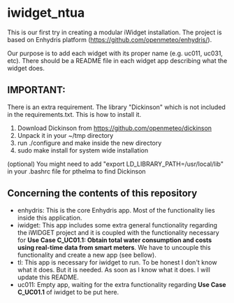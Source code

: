 iwidget_ntua
============

This is our first try in creating a modular iWidget installation.
The project is based on Enhydris platform (https://github.com/openmeteo/enhydris/).

Our purpose is to add each widget with its proper name (e.g. uc011, uc031, etc). There should be a README file in each widget app describing what the widget does.

## IMPORTANT: ##

There is an extra requirement. The library "Dickinson" which is not included in the requirements.txt. This is how to install it.

1. Download Dickinson from https://github.com/openmeteo/dickinson
2. Unpack it in your ~/tmp directory
3. run ./configure and make inside the new directory
4. sudo make install﻿ for system wide installation

(optional) You might need to add "export LD_LIBRARY_PATH=/usr/local/lib" in your .bashrc file for pthelma to find Dickinson

## Concerning the contents of this repository ##

 * enhydris: This is the core Enhydris app. Most of the functionality lies inside this application.
 * iwidget: This app includes some extra general functionality regarding the iWIDGET project and it is coupled with the functionality necessary for **Use Case C_UC01.1: Obtain total water consumption and costs using real-time data from smart meters**. We have to uncouple this functionality and create a new app (see bellow).
 * tl: This app is necessary for iwidget to run. To be honest I don't know what it does. But it is needed. As soon as I know what it does. I will update this README.
 * uc011: Empty app, waiting for the extra functionality regarding **Use Case C_UC01.1** of iwidget to be put here.


